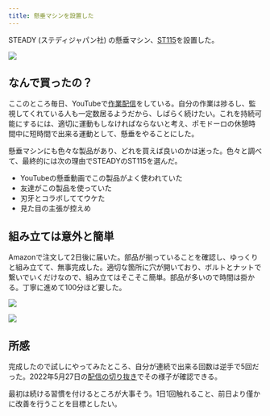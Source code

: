 ```yaml
---
title: 懸垂マシンを設置した
---
```

STEADY (ステディジャパン社) の懸垂マシン、[ST115](https://www.amazon.co.jp/dp/B09K3QQBKH)を設置した。

![](https://lh4.googleusercontent.com/JUaXhaIk2FHDp7zbpAhNY22CdODyyPKd6kVJi1Jtju09AqklSX3hODAILxFheICMjC6B7_cnzzai5zR6Enn9-qLTIqDr4gvik98Dfh1dXjy-hgyltnRGXehemG6OjimcwB6JSw_djUU1DgAzDr8XwMGEpjsq1W83187Z7DnEyfBmJGrX3w3ZXvHei_fI)

なんで買ったの？
--------

ここのところ毎日、YouTubeで[作業配信](https://www.youtube.com/c/r7kamura)をしている。自分の作業は捗るし、監視してくれている人も一定数居るようだから、しばらく続けたい。これを持続可能にするには、適切に運動もしなければならないと考え、ポモドーロの休憩時間中に短時間で出来る運動として、懸垂をやることにした。

懸垂マシンにも色々な製品があり、どれを買えば良いのかは迷った。色々と調べて、最終的には次の理由でSTEADYのST115を選んだ。

*   YouTubeの懸垂動画でこの製品がよく使われていた
*   友達がこの製品を使っていた
*   刃牙とコラボしててウケた
*   見た目の主張が控えめ

組み立ては意外と簡単
----------

Amazonで注文して2日後に届いた。部品が揃っていることを確認し、ゆっくりと組み立てて、無事完成した。適切な箇所に穴が開いており、ボルトとナットで繋いでいくだけなので、組み立てはそこそこ簡単。部品が多いので時間は掛かる。丁寧に進めて100分ほど要した。

![](https://lh6.googleusercontent.com/cBYvTBuICk2BCvS3uVcmi2GfTAK_QCAQRcFLQMtTxJvPatEHdlIOK1nJHU2Ev9KLocQmb1Jcb7cOQNbiKh1OvupO8xLqNOVEP-MhgFT0aRR7NIF61VTA-fC_BrU4_PO82x0q48k7Ua0As8EX03B1Jqo8FoJ6vdLmXwKx5JlU6PL1zGWGWsbPWakT4wVA)

![](https://lh3.googleusercontent.com/rR3d-5_WUvwrvjLN-LCn3kGLp-w0BYOI0wrMjgE7Ak15_ZnVfKE1vOayythaCZ5nTpzigPdQ7kAww5Nthw6AQSQ5uXAxqZoPH7Wwlubn6F8-PxLOSTKc8hSTp9_5w-y_ih8SL4BfH2u_146cW74eimkUbWICz8e_hDHYH1_ee7sQyzhjhlD4csdmj8B8)

所感
--

完成したので試しにやってみたところ、自分が連続で出来る回数は逆手で5回だった。2022年5月27日の[配信の切り抜き](https://www.youtube.com/clip/Ugkxy2NXpdlfZF0kT9s-MoCOrbB1wpWEryK9)でその様子が確認できる。

最初は続ける習慣を付けるところが大事そう。1日1回触れること、前日より僅かに改善を行うことを目標としたい。
